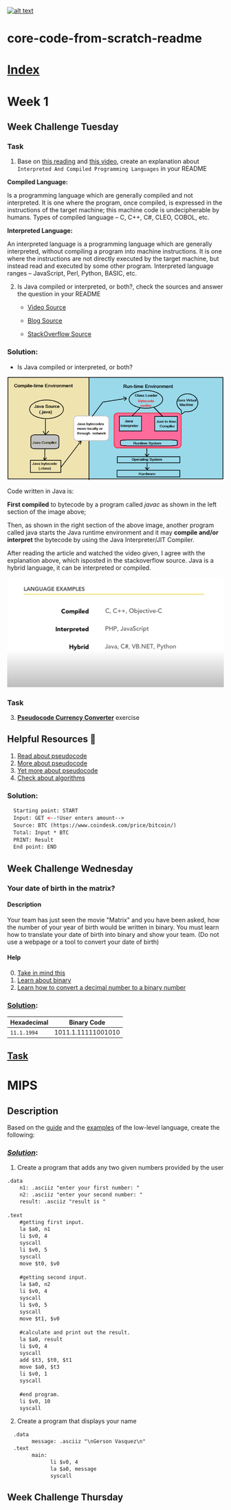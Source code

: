 <a href="https://www.core-code.io/">

![alt text](https://uploads-ssl.webflow.com/5eb2f56932c3562feab232e3/5f73550d00249e7e96c9f3de_Logo.png 'corecodeio')

</a>

# core-code-from-scratch-readme
# [Index](/README.md)
# Week 1 
## Week Challenge Tuesday
### Task

1. Base on [this reading](https://www.freecodecamp.org/news/compiled-versus-interpreted-languages/) and [this video](https://www.youtube.com/watch?v=I1f45REi3k4), create an explanation about `Interpreted And Compiled Programming Languages` in your README

<p>

<strong>Compiled Language:</strong>

Is a programming language which are generally compiled and not interpreted. It is one where the program, once compiled, is expressed in the instructions of the target machine; this machine code is undecipherable by humans. Types of compiled language – C, C++, C#, CLEO, COBOL, etc.

<strong>Interpreted Language:</strong>

An interpreted language is a programming language which are generally interpreted, without compiling a program into machine instructions. It is one where the instructions are not directly executed by the target machine, but instead read and executed by some other program. Interpreted language ranges – JavaScript, Perl, Python, BASIC, etc.

</p>

2. Is Java compiled or interpreted, or both?, check the sources and answer the question in your README

   - [Video Source](https://www.youtube.com/watch?v=G81hoJTvQVg)

   - [Blog Source](https://www.tutorialspoint.com/Why-java-is-both-compiled-and-interpreted-language)

   - [StackOverflow Source](https://stackoverflow.com/questions/1326071/is-java-a-compiled-or-an-interpreted-programming-language)

### Solution:
<ul>
  <li>Is Java compiled or interpreted, or both?</li>
</ul>
<img src="../assets/java.png"/>

<p>
Code written in Java is:

<strong>First compiled</strong> to bytecode by a program called <i>javac</i> as shown in the left section of the image above;

Then, as shown in the right section of the above image, another program called java starts the Java runtime environment and it may <strong>compile and/or interpret</strong> the bytecode by using the Java Interpreter/JIT Compiler.

After reading the article and watched the video given, I agree with the explanation above, which isposted in the stackoverflow source. Java is a hybrid language, it can be interpreted or compiled. 

</p>

<img src="../assets/languages.jpg"/>

### Task

3. <u><strong>Pseudocode Currency Converter</strong></u> exercise

## Helpful Resources 📖

1. [Read about pseudocode](https://cs.wmich.edu/gupta/teaching/cs4310/lectureNotes_cs4310/PseudocodeBasics.pdf)
2. [More about pseudocode](https://www.quora.com/Why-is-pseudocode-useful-to-programmers)
3. [Yet more about pseudocode](https://www.freecodecamp.org/news/what-is-pseudocode-in-programming/)
4. [Check about algorithms](https://www.youtube.com/watch?v=6hfOvs8pY1k)

### Solution:
``` html 
  Starting point: START
  Input: GET <--!User enters amount-->
  Source: BTC (https://www.coindesk.com/price/bitcoin/)
  Total: Input * BTC
  PRINT: Result
  End point: END
```
## Week Challenge Wednesday

### Your date of birth in the matrix?

#### Description

Your team has just seen the movie "Matrix" and you have been asked, how the number of your year of birth would be written in binary. You must learn how to translate your date of birth into binary and show your team. (Do not use a webpage or a tool to convert your date of birth)

#### Help

0. [Take in mind this](https://www.schoolcoders.com/data-representation/binary/powers-of-two)
1. [Learn about binary](https://www.youtube.com/watch?v=LpuPe81bc2w)
2. [Learn how to convert a decimal number to a binary number](https://www.youtube.com/watch?v=rsxT4FfRBaM)

### <u>Solution</u>:

| Hexadecimal | Binary Code |
| --- | --- |
| `11.1.1994` | 1011.1.11111001010 |

## <u>Task</u>

# MIPS

## Description

Based on the [guide](#guide) and the [examples](#examples) of the low-level language, create the following:

### <u><i><strong>Solution</strong></i></u>:

1. Create a program that adds any two given numbers provided by the user

``` assembly
.data
    n1: .asciiz "enter your first number: "
    n2: .asciiz "enter your second number: "
    result: .asciiz "result is "

.text
    #getting first input.
    la $a0, n1
    li $v0, 4
    syscall
    li $v0, 5
    syscall
    move $t0, $v0

    #getting second input.
    la $a0, n2
    li $v0, 4
    syscall
    li $v0, 5
    syscall
    move $t1, $v0

    #calculate and print out the result.
    la $a0, result
    li $v0, 4
    syscall
    add $t3, $t0, $t1
    move $a0, $t3
    li $v0, 1
    syscall

    #end program.
    li $v0, 10
    syscall
```

2. Create a program that displays your name

```assembly
  .data
        message: .asciiz "\nGerson Vasquez\n"
  .text
        main:
              li $v0, 4
              la $a0, message
              syscall
```

## Week Challenge Thursday
